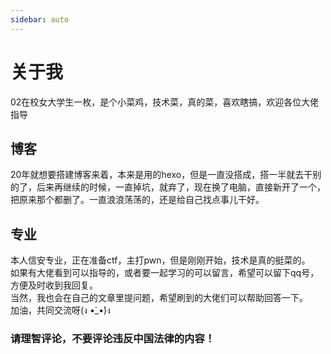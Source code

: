 ```yaml
---
sidebar: auto
---
```

 # 关于我

 02在校女大学生一枚，是个小菜鸡，技术菜，真的菜，喜欢瞎搞，欢迎各位大佬指导

  ## 博客
  20年就想要搭建博客来着，本来是用的hexo，但是一直没搭成，搭一半就去干别的了，后来再继续的时候，一直掉坑，就弃了，现在换了电脑，直接新开了一个，把原来那个都删了。一直浪浪荡荡的，还是给自己找点事儿干好。

  ## 专业
  本人信安专业，正在准备ctf，主打pwn，但是刚刚开始，技术是真的挺菜的。   
  如果有大佬看到可以指导的，或者要一起学习的可以留言，希望可以留下qq号，方便及时收到我回复。  
  当然，我也会在自己的文章里提问题，希望刷到的大佬们可以帮助回答一下。  
  加油，共同交流呀(ง •̀_•́)ง

  ### 请理智评论，不要评论违反中国法律的内容！